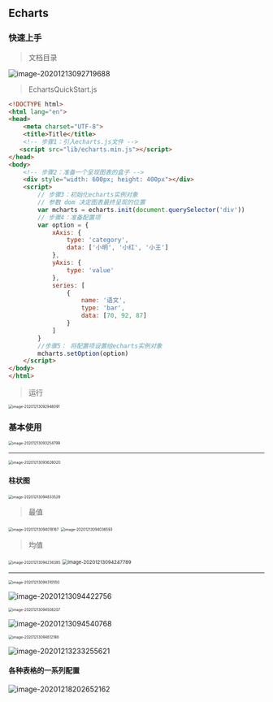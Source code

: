 ## Echarts

### 快速上手

> 文档目录

![image-20201213092719688](C:\Users\38004\AppData\Roaming\Typora\typora-user-images\image-20201213092719688.png)

> EchartsQuickStart.js

```html
<!DOCTYPE html>
<html lang="en">
<head>
    <meta charset="UTF-8">
    <title>Title</title>
    <!-- 步骤1：引入echarts.js文件 -->
   <script src="lib/echarts.min.js"></script>
</head>
<body>
    <!-- 步骤2：准备一个呈现图表的盒子 -->
    <div style="width: 600px; height: 400px"></div>
    <script>
        // 步骤3：初始化echarts实例对象
        // 参数 dom 决定图表最终呈现的位置
        var mcharts = echarts.init(document.querySelector('div'))
        // 步骤4：准备配置项
        var option = {
            xAxis: {
                type: 'category',
                data: ['小明', '小红', '小王']
            },
            yAxis: {
                type: 'value'
            },
            series: [
                {
                    name: '语文',
                    type: 'bar',
                    data: [70, 92, 87]
                }
            ]
        }
        //步骤5： 将配置项设置给echarts实例对象
        mcharts.setOption(option)
    </script>
</body>
</html>
```

> 运行

<img src="C:\Users\38004\AppData\Roaming\Typora\typora-user-images\image-20201213092946091.png" alt="image-20201213092946091" style="zoom:50%;" />

### 基本使用

<img src="C:\Users\38004\AppData\Roaming\Typora\typora-user-images\image-20201213093254799.png" alt="image-20201213093254799" style="zoom:50%;" />

---

<img src="C:\Users\38004\AppData\Roaming\Typora\typora-user-images\image-20201213093626020.png" alt="image-20201213093626020" style="zoom:50%;" />

#### 柱状图

<img src="C:\Users\38004\AppData\Roaming\Typora\typora-user-images\image-20201213094833529.png" alt="image-20201213094833529" style="zoom:50%;" />

> 最值

<img src="C:\Users\38004\AppData\Roaming\Typora\typora-user-images\image-20201213094018167.png" alt="image-20201213094018167" style="zoom:50%;" />

<img src="C:\Users\38004\AppData\Roaming\Typora\typora-user-images\image-20201213094036593.png" alt="image-20201213094036593" style="zoom:50%;" />

> 均值

<img src="C:\Users\38004\AppData\Roaming\Typora\typora-user-images\image-20201213094236385.png" alt="image-20201213094236385" style="zoom:50%;" />

<img src="C:\Users\38004\AppData\Roaming\Typora\typora-user-images\image-20201213094247789.png" alt="image-20201213094247789" style="zoom: 67%;" />

---

<img src="C:\Users\38004\AppData\Roaming\Typora\typora-user-images\image-20201213094310550.png" alt="image-20201213094310550" style="zoom:50%;" />

![image-20201213094422756](C:\Users\38004\AppData\Roaming\Typora\typora-user-images\image-20201213094422756.png)

<img src="C:\Users\38004\AppData\Roaming\Typora\typora-user-images\image-20201213094508207.png" alt="image-20201213094508207" style="zoom:50%;" />

![image-20201213094540768](C:\Users\38004\AppData\Roaming\Typora\typora-user-images\image-20201213094540768.png)

<img src="C:\Users\38004\AppData\Roaming\Typora\typora-user-images\image-20201213094612198.png" alt="image-20201213094612198" style="zoom:50%;" />



![image-20201213233255621](C:\Users\38004\AppData\Roaming\Typora\typora-user-images\image-20201213233255621.png)



#### 各种表格的一系列配置

![image-20201218202652162](C:\Users\38004\AppData\Roaming\Typora\typora-user-images\image-20201218202652162.png)